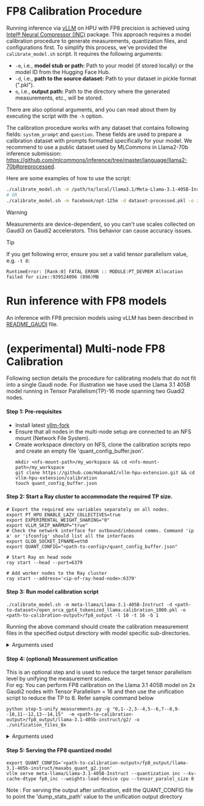 # FP8 Calibration Procedure

Running inference via [vLLM](https://github.com/vllm-project/vllm) on HPU with FP8 precision is achieved using [Intel® Neural Compressor (INC)](https://docs.habana.ai/en/latest/PyTorch/Inference_on_PyTorch/Quantization/Inference_Using_FP8.html#inference-using-fp8) package. This approach requires a model calibration procedure to generate measurements, quantization files, and configurations first. To simplify this process, we've provided the `calibrate_model.sh` script. It requires the following arguments:

- `-m`, i.e., **model stub or path:** Path to your model (if stored locally) or the model ID from the Hugging Face Hub.
- `-d`, i.e., **path to the source dataset:** Path to your dataset in pickle format (".pkl").
- `o`, i.e., **output path:** Path to the directory where the generated measurements, etc., will be stored.

There are also optional arguments, and you can read about them by executing the script with the `-h` option.

The calibration procedure works with any dataset that contains following fields: `system_prompt` and `question`. These fields are used to prepare a calibration dataset with prompts formatted specifically for your model. We recommend to use a public dataset used by MLCommons in Llama2-70b inference submission: https://github.com/mlcommons/inference/tree/master/language/llama2-70b#preprocessed.

Here are some examples of how to use the script:

```bash
./calibrate_model.sh -m /path/to/local/llama3.1/Meta-Llama-3.1-405B-Instruct/ -d dataset-processed.pkl -o /path/to/measurements/vllm-benchmarks/inc -b 128 -t 8 -l 4096
# OR
./calibrate_model.sh -m facebook/opt-125m -d dataset-processed.pkl -o inc/
```

> [!WARNING] 
> Measurements are device-dependent, so you can't use scales collected on Gaudi3 on Gaudi2 accelerators. This behavior can cause accuracy issues.

> [!TIP]
> If you get following error, ensure you set a valid tensor parallelism value, e.g. `-t 8`:
> ```
> RuntimeError: [Rank:0] FATAL ERROR :: MODULE:PT_DEVMEM Allocation failed for size::939524096 (896)MB
> ```

# Run inference with FP8 models

An inference with FP8 precision models using vLLM has been described in [README_GAUDI](https://github.com/HabanaAI/vllm-fork/blob/habana_main/README_GAUDI.md#quantization-fp8-inference-and-model-calibration-process) file.

# (experimental) Multi-node FP8 Calibration 

Following section details the procedure for calibrating models that do not fit into a single Gaudi node. For illustration we have used the Llama 3.1 405B model running in Tensor Parallelism(TP)-16 mode spanning two Guadi2 nodes.

#### Step 1: Pre-requisites
  - Install latest [vllm-fork](https://github.com/HabanaAI/vllm-fork/blob/habana_main/README_GAUDI.md#build-and-install-vllm)
  - Ensure that all nodes in the multi-node setup are connected to an NFS mount (Network File System).
  - Create workspace directory on NFS, clone the calibration scripts repo and create an empty file 'quant_config_buffer.json'.
    ```
    mkdir <nfs-mount-path>/my_workspace && cd <nfs-mount-path>/my_workspace
    git clone https://github.com/HabanaAI/vllm-hpu-extension.git && cd vllm-hpu-extension/calibration
    touch quant_config_buffer.json 
    ```

#### Step 2: Start a Ray cluster to accommodate the required TP size. 
```
# Export the required env variables separately on all nodes.
export PT_HPU_ENABLE_LAZY_COLLECTIVES=true
export EXPERIMENTAL_WEIGHT_SHARING="0"
export VLLM_SKIP_WARMUP="true"
# Check the network interface for outbound/inbound comms. Command 'ip a' or 'ifconfig' should list all the interfaces
export GLOO_SOCKET_IFNAME=eth0
export QUANT_CONFIG="<path-to-config>/quant_config_buffer.json"

# Start Ray on head node
ray start --head --port=6379

# Add worker nodes to the Ray cluster
ray start --address='<ip-of-ray-head-node>:6379'
```

#### Step 3: Run model calibration script
```
./calibrate_model.sh -m meta-llama/Llama-3.1-405B-Instruct -d <path-to-dataset>/open_orca_gpt4_tokenized_llama.calibration_1000.pkl -o <path-to-calibration-output>/fp8_output -l 10 -t 16 -b 1
```
Running the above command should create the calibration measurement files in the specified output directory with model specific sub-directories.<br>
<details><summary>Arguments used</summary>
-m for model-id/path<br> 
-d dataset pickle path<br> 
-o output directory on nfs<br> 
-l limit number of data samples used for calibration to the specified value<br> 
-t tensor parallelism<br> 
-b batch_size for calibration<br> </details>

#### Step 4: (optional) Measurement unification <p>
This is an optional step and is used to reduce the target tensor parallelism level by unifying the measurement scales.<br> For eg: You can perform FP8 calibration on the Llama 3.1 405B model on 2x Gaudi2 nodes with Tensor Parallelism = 16 and then use the unification script to reduce the TP to 8. Refer sample command below
```
python step-5-unify_measurements.py -g "0,1--2,3--4,5--6,7--8,9--10,11--12,13--14,15"  -m <path-to-calibration-output>/fp8_output/llama-3.1-405b-instruct/g2/ -o ./unification_files_8x
```
<details><summary>Arguments used</summary>
-g - card grouping to use during unification <br>
-m - calibration output path which has the measurement files <br>
-o - output directory where unification output gets written<br></details>

#### Step 5: Serving the FP8 quantized model <p>
```
export QUANT_CONFIG='<path-to-calibration-output>/fp8_output/llama-3.1-405b-instruct/maxabs_quant_g2.json'
vllm serve meta-llama/Llama-3.1-405B-Instruct --quantization inc --kv-cache-dtype fp8_inc --weights-load-device cpu --tensor_paralel_size 8
```
Note : For serving the output after unification, edit the QUANT_CONFIG file to point the 'dump_stats_path' value to the unification output directory

